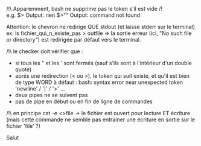 /!\ Apparemment, bash ne supprime pas le token s'il est vide /!\
	e.g.	$>		Output: rien
			$>""	Output: command not found

Attention: le chevron ne redirige QUE stdout (et laisse stderr sur le terminal)
ex: ls fichier_qui_n_existe_pas > outfile
=> la sortie erreur (ici, "No such file or directory") est redirigée par défaut vers le terminal.

/!\ le checker doit vérifier que :
- si tous les " et les ' sont fermés (sauf s'ils sont à l'intérieur d'un double quote)
- après une redirection (< ou >), le token qui suit existe, et qu'il est bien de type WORD
  à défaut : bash: syntax error near unexpected token 'newline' / '|' / '>' ...
- deux pipes ne se suivent pas
- pas de pipe en début ou en fin de ligne de commandes

/!\ en principe cat -e <>file 	-> le fichier est ouvert pour lecture ET écriture
(mais cette commande ne semble pas entrainer une écriture en sortie sur le fichier 'file' ?)

Salut